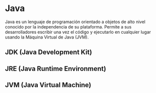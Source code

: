 # Java

Java es un lenguaje de programación orientado a objetos de alto nivel 
conocido por la independencia de su plataforma.
Permite a sus desarrolladores escribir una vez el código y ejecutarlo 
en cualquier lugar usando la Máquina Virtual de Java (JVM).

## JDK (Java Development Kit)

## JRE (Java Runtime Environment)

## JVM (Java Virtual Machine)